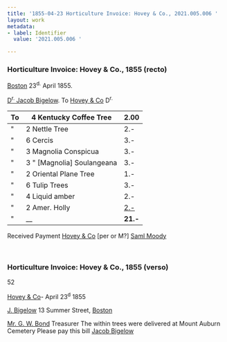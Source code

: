 ```yaml
---
title: '1855-04-23 Horticulture Invoice: Hovey & Co., 2021.005.006 '
layout: work
metadata:
- label: Identifier
  value: '2021.005.006 '

---
```

<div class="pages">
<div id="page-1381239">
<h3><a name="page-1381239">Horticulture Invoice: Hovey &amp; Co., 1855 (recto)</a></h3>
<div class="page-content">
<p><a href='/pages/subjects/52559' title='Boston, MA'>Boston</a> <date when='1855-04-23'>23<sup>d.</sup> April 1855</date>.</p>
<p><a href='/pages/subjects/52529' title='Bigelow, Jacob'>D<sup>r.</sup> Jacob Bigelow</a>.<span class='line-break'> </span>To <a href='/pages/subjects/95126' title='Hovey &amp; Co.'>Hovey &amp; Co</a> D<sup>r.</sup></p>
<p><table class='tabular'><thead><span class='line-break'> </span><tr><th>To</th> <th>4 Kentucky Coffee Tree</th> <th>2.00<span class='line-break'> </span></th></tr></thead> <tbody> <tr><td>"</td> <td>2 Nettle Tree</td> <td>2.-</td> </tr> <tr><td>"</td> <td>6 Cercis</td> <td>3.-</td> </tr> <tr><td>"</td> <td>3 Magnolia Conspicua</td> <td>3.-</td> </tr> <tr><td>"</td> <td>3 " [Magnolia] Soulangeana</td> <td>3.-</td> </tr> <tr><td>"</td> <td>2 Oriental Plane Tree</td> <td>1.-</td> </tr> <tr><td>"</td> <td>6 Tulip Trees</td> <td>3.-</td> </tr> <tr><td>"</td> <td>4 Liquid amber</td> <td>2.-</td> </tr> <tr><td>"</td> <td>2 Amer. Holly</td> <td><ins>2.-</ins></td> </tr> <tr><td>"</td> <td>__</td> <td><b>21.-</b></td> </tr> </tbody> </table> Received Payment<span class='line-break'> </span><a href='/pages/subjects/95126' title='Hovey &amp; Co.'>Hovey &amp; Co</a><span class='line-break'> </span>[per or M?] <a href='/pages/subjects/95127' title='Moody, Samuel'>Saml Moody</a><span class='line-break'> </span></p>
</div>
</div>
<br />
<div id="page-1381240">
<h3><a name="page-1381240">Horticulture Invoice: Hovey &amp; Co., 1855 (verso)</a></h3>
<div class="page-content">
<p>52</p>
<p><a href='/pages/subjects/95126' title='Hovey &amp; Co.'>Hovey &amp; Co</a>-<span class='line-break'> </span><date when='1855-04-23'>April 23<sup>d</sup> 1855</date></p>
<p><a href='/pages/subjects/52529' title='Bigelow, Jacob'>J. Bigelow</a><span class='line-break'> </span>13 Summer Street,<span class='line-break'> </span><a href='/pages/subjects/52559' title='Boston, MA'>Boston</a></p>
<p><a href='/pages/subjects/54274' title='Bond, George William'>Mr. G. W. Bond</a> Treasurer<span class='line-break'> </span>The within trees were delivered<span class='line-break'> </span>at Mount Auburn Cemetery<span class='line-break'> </span>Please pay this bill<span class='line-break'> </span><a href='/pages/subjects/52529' title='Bigelow, Jacob'>Jacob Bigelow</a><span class='line-break'> </span></p>
</div>
</div>
<br />
</div>
